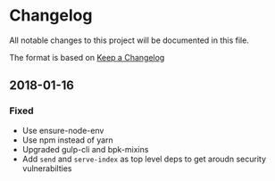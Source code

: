 # Changelog
All notable changes to this project will be documented in this file.

The format is based on [Keep a Changelog](http://keepachangelog.com/en/1.0.0/)

## 2018-01-16
### Fixed
- Use ensure-node-env
- Use npm instead of yarn
- Upgraded gulp-cli and bpk-mixins
- Add `send` and `serve-index` as top level deps to get aroudn security vulnerabilties
